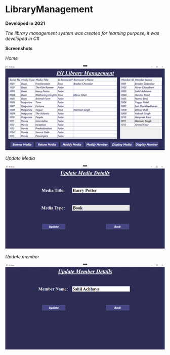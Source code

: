 # LibraryManagement

**Developed in 2021** <br />

*The library management system was created for learning purpose, it was developed in C#*<br />

**Screenshots**

_Home_<br />

![Homepage](https://github.com/sahilachhava/LibraryManagement/blob/main/screenshots/home.png)<br />

_Update Media_<br />

![Homepage](https://github.com/sahilachhava/LibraryManagement/blob/main/screenshots/media.png)<br />

_Update member_<br />

![Homepage](https://github.com/sahilachhava/LibraryManagement/blob/main/screenshots/member.png)<br />
